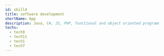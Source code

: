 ```yaml
---
id: skill4
title: software development
shortName: App
description: Java, C#, JS, PHP, functional and object oriented programming, MVC.
techs:
  - tech9
  - tech11
  - tech1
  - tech7
---
```

